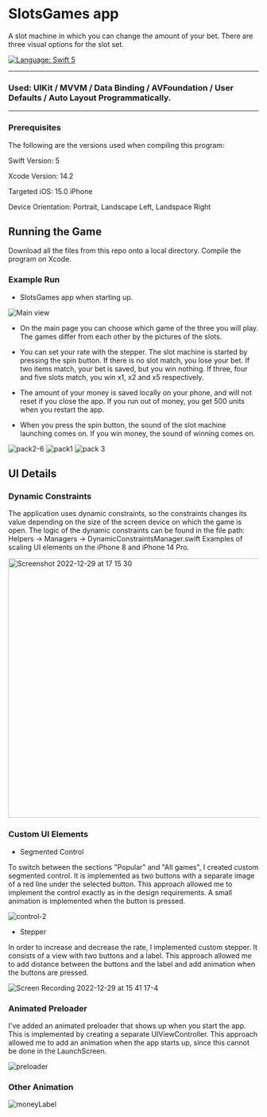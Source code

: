 # SlotsGames app

A slot machine in which you can change the amount of your bet. There are three visual options for the slot set. 

<a href="https://developer.apple.com/swift" target="_blank"><img src="https://img.shields.io/badge/Language-Swift_5-blueviolet.svg" alt="Language: Swift 5" /></a>

___
### Used: UIKit / MVVM / Data Binding / AVFoundation / User Defaults / Auto Layout Programmatically.
___

### Prerequisites

The following are the versions used when compiling this program:

Swift Version: 5

Xcode Version: 14.2

Targeted iOS: 15.0 iPhone

Device Orientation: Portrait, Landscape Left, Landspace Right

## Running the Game

Download all the files from this repo onto a local directory. Compile the program on Xcode.

### Example Run

* SlotsGames app when starting up.

![Main view](https://user-images.githubusercontent.com/105722412/209950145-fab988d2-0a50-428e-a6e0-0efc2eb4628a.gif)

* On the main page you can choose which game of the three you will play. The games differ from each other by the pictures of the slots.

* You can set your rate with the stepper. The slot machine is started by pressing the spin button. 
If there is no slot match, you lose your bet. If two items match, your bet is saved, but you win nothing. If three, four and five slots match, you win x1, x2 and x5 respectively.

* The amount of your money is saved locally on your phone, and will not reset if you close the app. If you run out of money, you get 500 units when you restart the app.

* When you press the spin button, the sound of the slot machine launching comes on. 
If you win money, the sound of winning comes on.

![pack2-6](https://user-images.githubusercontent.com/105722412/209949406-b10ff3e0-70c7-42cc-b4b0-da8c9fe22ce3.gif)
![pack1](https://user-images.githubusercontent.com/105722412/209949643-489a816c-d879-4a29-bee5-420b99e51917.gif)
![pack 3](https://user-images.githubusercontent.com/105722412/209949917-b23eec17-6ccc-43d6-8e9e-3b696240c9de.gif)

## UI Details

### Dynamic Constraints

The application uses dynamic сonstraints, so the сonstraints changes its value depending on the size of the screen device on which the game is open.
The logic of the dynamic constraints can be found in the file path: Helpers -> Managers -> DynamicConstraintsManager.swift 
Examples of scaling UI elements on the iPhone 8 and iPhone 14 Pro.

<img width="522" alt="Screenshot 2022-12-29 at 17 15 30" src="https://user-images.githubusercontent.com/105722412/209958722-4b3b58f5-e8cf-457b-a793-f87e03360f11.png">

### Custom UI Elements

* Segmented Control

To switch between the sections "Popular" and "All games", I created custom segmented control. It is implemented as two buttons with a separate image of a red line under the selected button. This approach allowed me to implement the control exactly as in the design requirements. A small animation is implemented when the button is pressed. 

![control-2](https://user-images.githubusercontent.com/105722412/209951198-b896c089-a7b2-48b3-b529-fc5f0f76da31.gif)

* Stepper

In order to increase and decrease the rate, I implemented custom stepper. It consists of a view with two buttons and a label. This approach allowed me to add distance between the buttons and the label and add animation when the buttons are pressed.

![Screen Recording 2022-12-29 at 15 41 17-4](https://user-images.githubusercontent.com/105722412/209950817-c4145f77-a71c-4504-a5ec-e2bbdf69e3fb.gif)

### Animated Preloader

I've added an animated preloader that shows up when you start the app. This is implemented by creating a separate UIViewController. This approach allowed me to add an animation when the app starts up, since this cannot be done in the LaunchScreen.

![preloader](https://user-images.githubusercontent.com/105722412/209950051-1368d6f7-b224-4e92-adc1-7114ada3330d.gif)

### Other Animation

![moneyLabel](https://user-images.githubusercontent.com/105722412/209950257-1fb98a63-70d8-4fba-9ac7-a8992c703a06.gif) 


